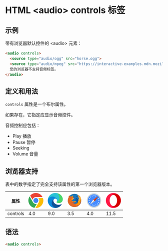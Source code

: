 HTML \<audio> controls 标签
===

## 示例

带有浏览器默认控件的 \<audio> 元素：

```html idoc:preview
<audio controls>
  <source type="audio/ogg" src="horse.ogg">
  <source type="audio/mpeg" src="https://interactive-examples.mdn.mozilla.net/media/cc0-audio/t-rex-roar.mp3">
  您的浏览器不支持音频标签。
</audio>
```

## 定义和用法

`controls` 属性是一个布尔属性。

如果存在，它指定应显示音频控件。

音频控制应包括：

*   Play 播放
*   Pause 暂停
*   Seeking
*   Volume 音量


## 浏览器支持

表中的数字指定了完全支持该属性的第一个浏览器版本。

| 属性 | ![chrome][1] | ![edge][2] | ![firefox][3] | ![safari][4] | ![opera][5] |
| ---- | ---- | ---- | ---- | ---- | ---- |
| controls  | 4.0 | 9.0 | 3.5 | 4.0 | 11.5 |
<!--rehype:style=width: 100%; display: inline-table;-->

## 语法

```html
<audio controls>
```

[1]: ../assets/chrome.svg
[2]: ../assets/edge.svg
[3]: ../assets/firefox.svg
[4]: ../assets/safari.svg
[5]: ../assets/opera.svg